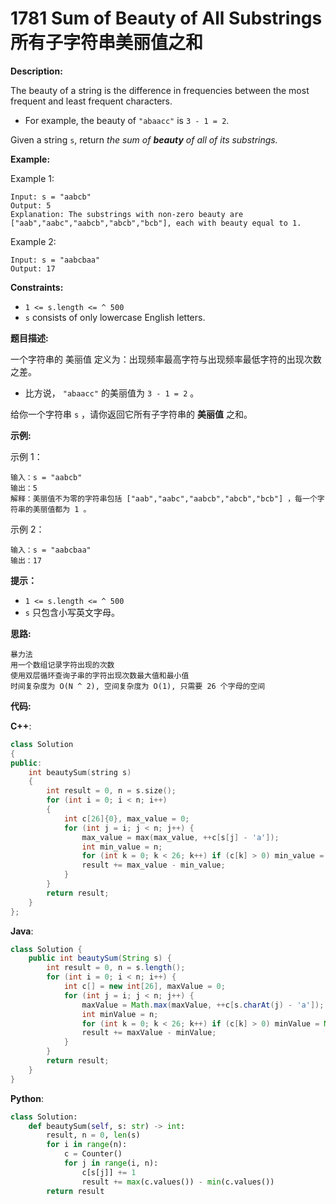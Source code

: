 # 1781 Sum of Beauty of All Substrings 所有子字符串美丽值之和

__Description:__

The beauty of a string is the difference in frequencies between the most frequent and least frequent characters.

- For example, the beauty of `"abaacc"` is `3 - 1 = 2`.

Given a string `s`, return _the sum of __beauty__ of all of its substrings._

__Example:__

Example 1:

```text
Input: s = "aabcb"
Output: 5
Explanation: The substrings with non-zero beauty are ["aab","aabc","aabcb","abcb","bcb"], each with beauty equal to 1.
```

Example 2:

```text
Input: s = "aabcbaa"
Output: 17
```

__Constraints:__

- `1 <= s.length <= ^ 500`
- `s` consists of only lowercase English letters.

__题目描述:__

一个字符串的 美丽值 定义为：出现频率最高字符与出现频率最低字符的出现次数之差。

- 比方说， `"abaacc"` 的美丽值为 `3 - 1 = 2` 。

给你一个字符串 `s` ，请你返回它所有子字符串的 __美丽值__ 之和。

__示例:__

示例 1：

```text
输入：s = "aabcb"
输出：5
解释：美丽值不为零的字符串包括 ["aab","aabc","aabcb","abcb","bcb"] ，每一个字符串的美丽值都为 1 。
```

示例 2：

```text
输入：s = "aabcbaa"
输出：17
```

__提示：__

- `1 <= s.length <= ^ 500`
- `s` 只包含小写英文字母。

__思路:__

```text
暴力法
用一个数组记录字符出现的次数
使用双层循环查询子串的字符出现次数最大值和最小值
时间复杂度为 O(N ^ 2), 空间复杂度为 O(1), 只需要 26 个字母的空间
```

__代码:__

__C++__:

```C++
class Solution 
{
public:
    int beautySum(string s) 
    {
        int result = 0, n = s.size();
        for (int i = 0; i < n; i++) 
        {
            int c[26]{0}, max_value = 0;
            for (int j = i; j < n; j++) {
                max_value = max(max_value, ++c[s[j] - 'a']);
                int min_value = n;
                for (int k = 0; k < 26; k++) if (c[k] > 0) min_value = min(min_value, c[k]);
                result += max_value - min_value;
            }
        }
        return result;
    }
};
```

__Java__:

```Java
class Solution {
    public int beautySum(String s) {
        int result = 0, n = s.length();
        for (int i = 0; i < n; i++) {
            int c[] = new int[26], maxValue = 0;
            for (int j = i; j < n; j++) {
                maxValue = Math.max(maxValue, ++c[s.charAt(j) - 'a']);
                int minValue = n;
                for (int k = 0; k < 26; k++) if (c[k] > 0) minValue = Math.min(minValue, c[k]);
                result += maxValue - minValue;
            }
        }
        return result;
    }
}
```

__Python__:

```Python
class Solution:
    def beautySum(self, s: str) -> int:
        result, n = 0, len(s)
        for i in range(n):
            c = Counter()
            for j in range(i, n):
                c[s[j]] += 1
                result += max(c.values()) - min(c.values())
        return result
```
